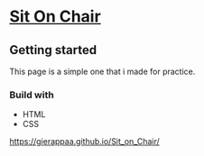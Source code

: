 # [Sit On Chair](https://gierappaa.github.io/Sit_on_Chair/) 

## Getting started
This page is a simple one that i made for practice.

### Build with
* HTML
* CSS

https://gierappaa.github.io/Sit_on_Chair/
